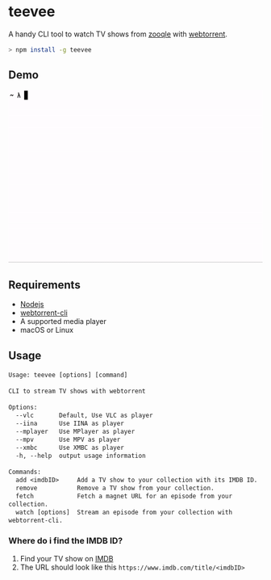 # teevee
A handy CLI tool to watch TV shows from [zooqle](https://zooqle.com) with [webtorrent](https://webtorrent.io).

```bash
> npm install -g teevee
```

## Demo
![Demo video](./demo.gif)

## Requirements
* [Nodejs](https://nodejs.org/en/)
* [webtorrent-cli](https://github.com/webtorrent/webtorrent-cli)
* A supported media player
* macOS or Linux

## Usage
```
Usage: teevee [options] [command]

CLI to stream TV shows with webtorrent

Options:
  --vlc       Default, Use VLC as player
  --iina      Use IINA as player
  --mplayer   Use MPlayer as player
  --mpv       Use MPV as player
  --xmbc      Use XMBC as player
  -h, --help  output usage information

Commands:
  add <imdbID>     Add a TV show to your collection with its IMDB ID.
  remove           Remove a TV show from your collection.
  fetch            Fetch a magnet URL for an episode from your collection.
  watch [options]  Stream an episode from your collection with webtorrent-cli.
```

### Where do i find the IMDB ID?
1. Find your TV show on [IMDB](https://imdb.com)
2. The URL should look like this `https://www.imdb.com/title/<imdbID>`
